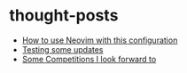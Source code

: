 # thought-posts
- [How to use Neovim with this configuration](how-to-use-nvim.html)
- [Testing some updates](testing-some-features.html)
- [Some Competitions I look forward to](competitions.html)